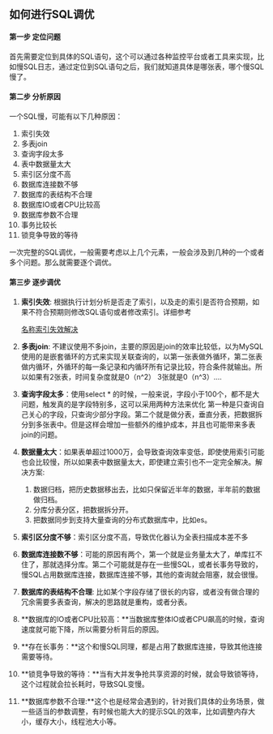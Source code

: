 ## 如何进行SQL调优









#### 第一步 定位问题

首先需要定位到具体的SQL语句，这个可以通过各种监控平台或者工具来实现，比如慢SQL日志，通过定位到SQL语句之后，我们就知道具体是哪张表，哪个慢SQL慢了。

#### 第二步 分析原因

一个SQL慢，可能有以下几种原因：

1. 索引失效
2. 多表join
3. 查询字段太多
4. 表中数据量太大
5. 索引区分度不高
6. 数据库连接数不够
7. 数据库的表结构不合理
8. 数据库IO或者CPU比较高
9. 数据库参数不合理
10. 事务比较长
11. 锁竞争导致的等待

一次完整的SQL调优，一般需要考虑以上几个元素，一般会涉及到几种的一个或者多个问题。那么就需要逐个调优。

#### 第三步 逐步调优

1. **索引失效**: 根据执行计划分析是否走了索引，以及走的索引是否符合预期，如果不符合预期则修改SQL语句或者修改索引。详细参考

   [名称索引失效解决](https://niokbuok.github.io/blog/%E7%B4%A2%E5%BC%95%E5%A4%B1%E6%95%88%E6%8E%92%E6%9F%A5/)

2. **多表join**: 不建议使用不多join，主要的原因是join的效率比较低，以为MySQL使用的是嵌套循环的方式来实现关联查询的，以第一张表做外循环，第二张表做内循环，外循环的每一条记录和内循环所有记录比较，符合条件就输出。所以如果有2张表，时间复杂度就是0（n^2） 3张就是0（n^3）....

3. **查询字段太多**：使用select * 的时候，一般来说，字段小于100个，都不是大问题，触发真的是字段特别多，这可以采用两种方法来优化 第一种是只查询自己关心的字段，只查询少部分字段。第二个就是做分表，垂直分表，把数据拆分到多张表中。但是这样会增加一些额外的维护成本，并且也可能带来多表join的问题。

4. **数据量太大**：如果表单超过1000万，会导致查询效率变低，即使使用索引可能也会比较慢，所以如果表中数据量太大，即使建立索引也不一定完全解决。解决方案:

   1. 数据归档，把历史数据移出去，比如只保留近半年的数据，半年前的数据做归档。
   2. 分库分表分区，把数据拆分开。
   3. 把数据同步到支持大量查询的分布式数据库中，比如es。

5. **索引区分度不够**：索引区分度不高，导致优化器认为全表扫描成本差不多

6. **数据库连接数不够**：可能的原因有两个，第一个就是业务量太大了，单库扛不住了，那就选择分库。第二个可能就是存在一些慢SQL，或者长事务导致的，慢SQL占用数据库连接，数据库连接不够，其他的查询就会阻塞，就会很慢。

7. **数据库的表结构不合理**: 比如某个字段存储了很长的内容，或者没有做合理的冗余需要多表查询，解决的思路就是重构，或者分表。

8. **数据库的IO或者CPU比较高：**当数据库整体IO或者CPU飙高的时候，查询速度就可能下降，所以需要分析背后的原因。

9. **存在长事务：**这个和慢SQL同理，都是占用了数据库连接，导致其他连接需要等待。

10. **锁竞争导致的等待：**当有大并发争抢共享资源的时候，就会导致锁等待，这个过程就会拉长耗时，导致SQL变慢。

11. **数据库参数不合理:**这个也是经常会遇到的，针对我们具体的业务场景，做一些适当的参数调整，有时候也能大大的提示SQL的效率，比如调整内存大小，缓存大小，线程池大小等。
